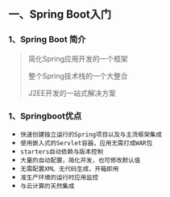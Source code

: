 ## 一、Spring Boot入门

### 1、Spring Boot 简介

> 简化Spring应用开发的一个框架
>
> 整个Spring技术栈的一个大整合
>
> J2EE开发的一站式解决方案

### 1、Springboot优点

- `快速创建独立运行的Spring项目以及与主流框架集成`
- `使用嵌入式的Servlet容器，应用无需打成WAR包`
- `starters自动依赖与版本控制`
- `大量的自动配置，简化开发，也可修改默认值`
- `无需配置XML 无代码生成，开箱即用`
- `准生产环境的运行时应用监控`
- `与云计算的天然集成`